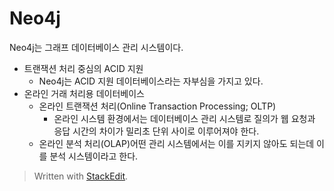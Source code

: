 # Neo4j

Neo4j는 그래프 데이터베이스 관리 시스템이다. 

* 트랜잭션 처리 중심의 ACID 지원
	* Neo4j는 ACID 지원 데이터베이스라는 자부심을 가지고 있다.
* 온라인 거래 처리용 데이터베이스
	* 온라인 트랜잭션 처리(Online Transaction Processing; OLTP) 
		* 온라인 시스템 환경에서는 데이터베이스 관리 시스템로 질의가 웹 요청과 응답 시간의 차이가 밀리초 단위 사이로 이루어져야 한다.
	* 온라인 분석 처리(OLAP)어떤 관리 시스템에서는 이를 지키지 않아도 되는데 이를 분석 시스템이라고 한다. 

> Written with [StackEdit](https://stackedit.io/).
<!--stackedit_data:
eyJoaXN0b3J5IjpbLTUzODQwNzY2NCwtNjEwODU3MDg0LC0xND
Y0MDY0ODcyXX0=
-->